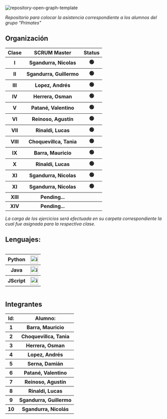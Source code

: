 ![repository-open-graph-template](https://user-images.githubusercontent.com/111594677/232668817-8e98b10a-384f-4730-a592-ff342a4272ca.png)

*Repositorio para colocar la asistencia correspondiente a los alumnos del grupo "Primates"*

## Organización
<table style="width: 100%; text-align: center;">
  <tr>
    <th>Clase</th>
    <th>SCRUM Master</th>
    <th>Status</th>
  </tr>
  <tr>
    <th>I</th>
    <th>Sgandurra, Nicolas</th>
    <th> 🟢 </th>
  </tr>
  <tr>
    <th>II</th>
    <th>Sgandurra, Guillermo</th>
    <th> 🟢 </th>
  </tr>
  <tr>
    <th>III</th>
    <th>Lopez, Andrés</th>
    <th> 🟢 </th>
  </tr>
  <tr>
    <th>IV</th>
    <th> Herrera, Osman </th>
    <th> 🟢 </th>
  </tr>
  <tr>
    <th>V</th>
    <th> Patané, Valentino </th>
    <th> 🟢 </th>
  </tr>
  <tr>
    <th>VI</th>
    <th> Reinoso, Agustín </th>
    <th> 🟢 </th>
  </tr>
  <tr>
    <th>VII</th>
    <th> Rinaldi, Lucas </th>
    <th> 🟢 </th>
  </tr>
  <tr>
    <th>VIII</th>
    <th>  Choquevillca, Tania </th>
    <th>  🟢 </th>
  </tr>
  <tr>
    <th>IX</th>
    <th> Barra, Mauricio </th>
    <th>  🟢  </th>
  </tr>
  <tr>
    <th>X</th>
    <th> Rinaldi, Lucas </th>
    <th> 🟢 </th>
  </tr>
  <tr>
    <th>XI</th>
    <th>Sgandurra, Nicolas</th>
    <th>  🟢  </th>
  </tr>
  <tr>
    <th>XI</th>
    <th>Sgandurra, Nicolas</th>
    <th>  🟢  </th>
  </tr>
  <tr>
    <th>XIII</th>
    <th> Pending... </th>
    <th>          </th>
  </tr>
  <tr>
    <th>XIV</th>
    <th> Pending... </th>
    <th>          </th>
  </tr>
</table>


*La carga de los ejercicios será efectuada en su carpeta correspondiente la cual fue asignada para la respectiva clase.*

## Lenguajes:

<div style="overflow-x: auto; overflow-y: hidden;">
  <table>
    <tr>
      <th>Python</th>
      <th> <img src="https://user-images.githubusercontent.com/111594677/232658922-1758a4c2-aeb5-4e1d-8a24-ed18d30e2265.png" alt="imagen" width="25"> </th>
    </tr>
    <tr>
      <th>Java</th>
      <th> <img src="https://user-images.githubusercontent.com/111594677/232658674-541d1ad3-6a9e-4dd3-87b7-32a153cd0753.png" alt="imagen" width="25"> </th>
    </tr>
    <tr>
      <th>JScript</th>
      <th> <img src="https://user-images.githubusercontent.com/111594677/232659377-a34daabe-5216-44b3-a4c6-02e880d21312.png" alt="imagen" width="25"> </th>
    </tr>
  </table>
</div>

## Integrantes


  <table style="width: 100%; text-align: center;">
      <tr>
      <th>Id:</th>
      <th>Alumno:</th>
    </tr>
    <tr>
      <th>1</th>
      <th>Barra, Mauricio</th>
    </tr>
    <tr>
      <th>2</th>
      <th>Choquevillca, Tania</th>
    </tr>
    <tr>
      <th>3</th>
      <th>Herrera, Osman</th>
    </tr>
    <tr>
      <th>4</th>
      <th>Lopez, Andrés</th>
    </tr>
    <tr>
      <th>5</th>
      <th>Serna, Damián</th>
    </tr>
    <tr>
      <th>6</th>
      <th>Patané, Valentino</th>
    </tr>
    <tr>
      <th>7</th>
      <th>Reinoso, Agustín</th>
    </tr>
    <tr>
      <th>8</th>
      <th>Rinaldi, Lucas</th>
    </tr>
    <tr>
      <th>9</th>
      <th>Sgandurra, Guillermo</th>
    </tr>
    <tr>
      <th>10</th>
      <th>Sgandurra, Nicolás</th>
    </tr>
  </table>




